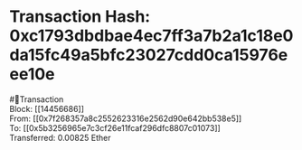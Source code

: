 
Transaction Hash: 0xc1793dbdbae4ec7ff3a7b2a1c18e0da15fc49a5bfc23027cdd0ca15976eee10e
====================================================================================
  
#💸Transaction  
Block: [[14456686]]  
From: [[0x7f268357a8c2552623316e2562d90e642bb538e5]]  
To: [[0x5b3256965e7c3cf26e11fcaf296dfc8807c01073]]  
Transferred: 0.00825 Ether